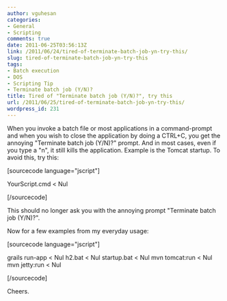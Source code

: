 ```yaml
---
author: vguhesan
categories:
- General
- Scripting
comments: true
date: 2011-06-25T03:56:13Z
link: /2011/06/24/tired-of-terminate-batch-job-yn-try-this/
slug: tired-of-terminate-batch-job-yn-try-this
tags:
- Batch execution
- DOS
- Scripting Tip
- Terminate batch job (Y/N)?
title: Tired of "Terminate batch job (Y/N)?", try this
url: /2011/06/25/tired-of-terminate-batch-job-yn-try-this/
wordpress_id: 231
---
```


When you invoke a batch file or most applications in a command-prompt and when you wish to close the application by doing a CTRL+C, you get the annoying "Terminate batch job (Y/N)?" prompt. And in most cases, even if you type a "n", it still kills the application. Example is the Tomcat startup. To avoid this, try this:

[sourcecode language="jscript"]

YourScript.cmd < Nul

[/sourcecode]

This should no longer ask you with the annoying prompt "Terminate batch job (Y/N)?". 

Now for a few examples from my everyday usage:

[sourcecode language="jscript"]

grails run-app < Nul
h2.bat < Nul
startup.bat < Nul
mvn tomcat:run < Nul
mvn jetty:run < Nul

[/sourcecode]



Cheers.
